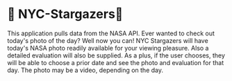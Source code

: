 # 🌙 NYC-Stargazers🌙


This application pulls data from the NASA API. Ever wanted to check out today's photo of the day? Well now you can! NYC Stargazers will have today's NASA photo readily available for your viewing pleasure. Also a detailed evaluation will also be supplied. As a plus, if the user chooses, they will be able to choose a prior date and see the photo and evaluation for that day. The photo may be a video, depending on the day. 
